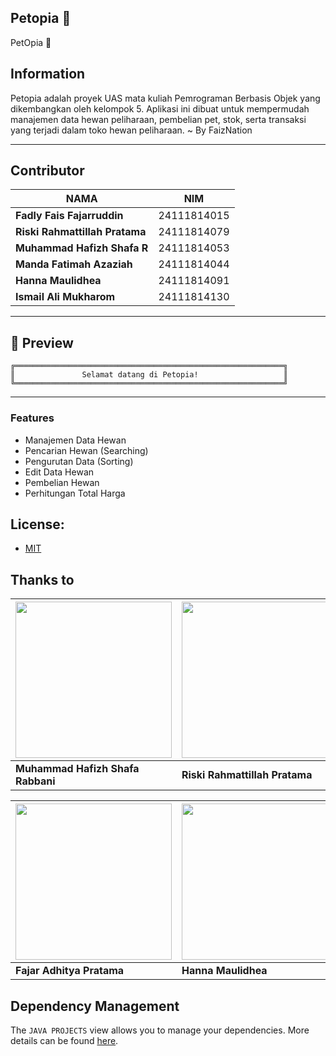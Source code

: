 ## Petopia 🐾

PetOpia 🐾

## Information

Petopia adalah proyek UAS mata kuliah Pemrograman Berbasis Objek yang dikembangkan oleh kelompok 5. Aplikasi ini dibuat untuk mempermudah manajemen data hewan peliharaan, pembelian pet, stok, serta transaksi yang terjadi dalam toko hewan peliharaan. ~ By FaizNation

---

##  Contributor
| NAMA | NIM |
|--------|--------|
| **Fadly Fais Fajarruddin** | 24111814015 |
| **Riski Rahmattillah Pratama** | 24111814079 |
| **Muhammad Hafizh Shafa R** | 24111814053 |
| **Manda Fatimah Azaziah** | 24111814044 |
| **Hanna Maulidhea** | 24111814091 |
| **Ismail Ali Mukharom** | 24111814130 |


---
## 📸 Preview
```
╔════════════════════════════════════════════════════════════╗
║               Selamat datang di Petopia!                   ║
╚════════════════════════════════════════════════════════════╝
```
---
### Features
- Manajemen Data Hewan  
- Pencarian Hewan (Searching)   
- Pengurutan Data (Sorting)  
- Edit Data Hewan 
- Pembelian Hewan 
- Perhitungan Total Harga 


## License: 
- [MIT](https://choosealicense.com/licenses/mit/)

## Thanks to

| [<img src="https://avatars.githubusercontent.com/u/189825677?v=4" width="250"/>](https://github.com/Apissr) | [<img src="https://avatars.githubusercontent.com/u/207812064?v=4" width="250"/>](https://github.com/rahmatsigma) |[<img src="https://avatars.githubusercontent.com/u/207877704?v=4" width="250"/>](https://github.com/mandaazaziah)  |
| --- | --- | --- |
| **Muhammad Hafizh Shafa Rabbani** | **Riski Rahmattillah Pratama** | **Manda Fatimah Azaziah** |

| [<img src="https://avatars.githubusercontent.com/u/208164527?v=4" width="250"/>](https://github.com/DitPrata03) |[<img src="https://avatars.githubusercontent.com/u/207872670?v=4" width="250"/>](https://github.com/maulidhea) | [<img src="https://avatars.githubusercontent.com/u/200033565?v=4" width="250"/>](https://github.com/IlDarkCloud) |
| --- | --- | --- |
| **Fajar Adhitya Pratama** | **Hanna Maulidhea** | **Ismail Ali Mukharom** |

## Dependency Management

The `JAVA PROJECTS` view allows you to manage your dependencies. More details can be found [here](https://github.com/microsoft/vscode-java-dependency#manage-dependencies).
